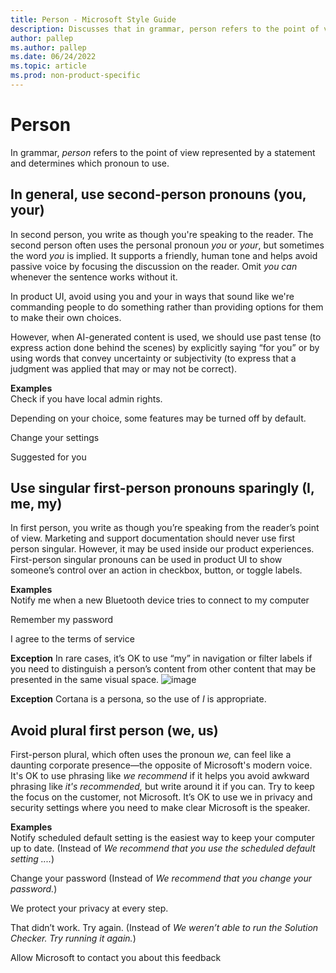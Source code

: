 ```yaml
---
title: Person - Microsoft Style Guide
description: Discusses that in grammar, person refers to the point of view represented by a statement and determines which pronoun to use.
author: pallep
ms.author: pallep
ms.date: 06/24/2022
ms.topic: article
ms.prod: non-product-specific
---
```


# Person

In grammar, *person* refers to the point of view represented by a statement and determines which pronoun to use. 

## In general, use second-person pronouns (you, your)

In second person, you write as though you're speaking to the reader. The second person often uses the personal pronoun *you* or *your*, but sometimes the word *you* is implied. It
supports a friendly, human tone and helps avoid passive voice
by focusing the discussion on the reader. Omit *you can* whenever the sentence works without it.

In product UI, avoid using you and your in ways that sound like we're commanding people to do something rather than providing options for them to make their own choices.

However, when AI-generated content is used, we should use past tense (to express action done behind the scenes) by explicitly saying “for you” or by using words that convey uncertainty or subjectivity (to express that a judgment was applied that may or may not be correct).<br />

**Examples**  
Check if you have local admin rights.

Depending on your choice, some features may be turned off by default. 

Change your settings

Suggested for you


## Use singular first-person pronouns sparingly (I, me, my)

In first person, you write as though you’re speaking from the reader’s point of view. Marketing and support documentation should never use first person singular. However, it may be used inside our product experiences. 
First-person singular pronouns can be used in product UI to show someone’s control over an action in checkbox, button, or toggle labels.<br />

**Examples**  
Notify me when a new Bluetooth device tries to connect to my computer

Remember my password

I agree to the terms of service

**Exception** In rare cases, it’s OK to use “my” in navigation or filter labels if you need to distinguish a person’s content from other content that may be presented in the same visual space.
![image](https://user-images.githubusercontent.com/88392507/175656804-d8ed81a0-12f3-45a7-9aa8-29278d3a3b98.png)

**Exception** Cortana is a persona, so the use of *I* is appropriate. 

## Avoid plural first person (we, us)

First-person plural, which often uses the pronoun *we,* can feel like a daunting corporate presence—the opposite of Microsoft's modern voice. It's OK to use phrasing like *we recommend* if it helps you avoid awkward phrasing like *it's recommended,* but write around it if you can. Try to keep the focus on the customer, not Microsoft. 
It’s OK to use we in privacy and security settings where you need to make clear Microsoft is the speaker.  <br />

**Examples**  
Notify scheduled default setting is the easiest way to keep your computer up to date. (Instead of *We recommend that you use the scheduled default setting ....*)

Change your password (Instead of *We recommend that you change your password.*)

We protect your privacy at every step. 

That didn’t work. Try again. (Instead of *We weren’t able to run the Solution Checker. Try running it again.*)

Allow Microsoft to contact you about this feedback 
